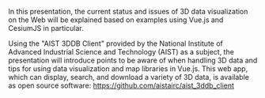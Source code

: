 In this presentation, the current status and issues of 3D data visualization on the Web will be explained based on examples using Vue.js and CesiumJS in particular.

Using the "AIST 3DDB Client" provided by the National Institute of Advanced Industrial Science and Technology (AIST) as a subject, the presentation will introduce points to be aware of when handling 3D data and tips for using data visualization and map libraries in Vue.js. This web app, which can display, search, and download a variety of 3D data, is available as open source software: https://github.com/aistairc/aist_3ddb_client
